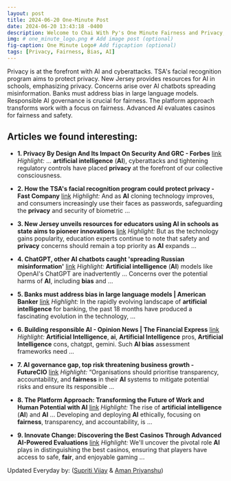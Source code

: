 ```yaml
---
layout: post
title: 2024-06-20 One-Minute Post
date: 2024-06-20 13:43:18 -0400
description: Welcome to Chai With Py's One Minute Fairness and Privacy, which aims to provide you the current happenings in the world of Fairness, Privacy, and AI.
img: # one_minute_logo.png # Add image post (optional)
fig-caption: One Minute Logo# Add figcaption (optional)
tags: [Privacy, Fairness, Bias, AI]
---
```


Privacy is at the forefront with AI and cyberattacks. TSA's facial recognition program aims to protect privacy. New Jersey provides resources for AI in schools, emphasizing privacy. Concerns arise over AI chatbots spreading misinformation. Banks must address bias in large language models. Responsible AI governance is crucial for fairness. The platform approach transforms work with a focus on fairness. Advanced AI evaluates casinos for fairness and safety.

## Articles we found interesting:

- **1. <b>Privacy</b> By Design And Its Impact On Security And GRC - Forbes** [link](https://www.forbes.com/sites/forbestechcouncil/2024/06/20/privacy-by-design-and-its-impact-on-security-and-grc/)
_Highlight:_ ... <b>artificial intelligence</b> (<b>AI</b>), cyberattacks and tightening regulatory controls have placed <b>privacy</b> at the forefront of our collective consciousness.

- **2. How the TSA&#39;s facial recognition program could protect <b>privacy</b> - Fast Company** [link](https://www.fastcompany.com/91142081/the-tsas-facial-recognition-program-could-protect-privacy-rights-heres-how)
_Highlight:_ And as <b>AI</b> cloning technology improves, and consumers increasingly use their faces as passwords, safeguarding the <b>privacy</b> and security of biometric&nbsp;...

- **3. New Jersey unveils resources for educators using <b>AI</b> in schools as state aims to pioneer innovations** [link](https://www.chalkbeat.org/newark/2024/06/20/department-of-education-artificial-intelligence-resources-to-help-educators-schools/)
_Highlight:_ But as the technology gains popularity, education experts continue to note that safety and <b>privacy</b> concerns should remain a top priority as <b>AI</b> expands&nbsp;...

- **4. ChatGPT, other <b>AI</b> chatbots caught &#39;spreading Russian misinformation&#39;** [link](https://interestingengineering.com/culture/ai-chatbots-russian-misinformation)
_Highlight:_ <b>Artificial intelligence</b> (<b>AI</b>) models like OpenAI&#39;s ChatGPT are inadvertently ... Concerns over the potential harms of <b>AI</b>, including <b>bias</b> and&nbsp;...

- **5. Banks must address <b>bias</b> in large language models | American Banker** [link](https://www.americanbanker.com/opinion/banks-must-address-bias-in-large-language-models)
_Highlight:_ In the rapidly evolving landscape of <b>artificial intelligence</b> for banking, the past 18 months have produced a fascinating evolution in the technology,&nbsp;...

- **6. Building responsible <b>AI</b> - Opinion News | The Financial Express** [link](https://www.financialexpress.com/opinion/building-responsible-ai/3529445/)
_Highlight:_ <b>Artificial Intelligence</b>, <b>ai</b>, <b>Artificial Intelligence</b> pros, <b>Artificial Intelligence</b> cons, chatgpt, gemini. Such <b>AI bias</b> assessment frameworks need&nbsp;...

- **7. <b>AI</b> governance gap, top risk threatening business growth - FutureCIO** [link](https://futurecio.tech/ai-governance-gap-top-risk-threatening-business-growth/)
_Highlight:_ “Organisations should prioritise transparency, accountability, and <b>fairness</b> in their <b>AI</b> systems to mitigate potential risks and ensure its responsible&nbsp;...

- **8. The Platform Approach: Transforming the Future of Work and Human Potential with <b>AI</b>** [link](https://cxotoday.com/cxo-bytes/the-platform-approach-transforming-the-future-of-work-and-human-potential-with-ai/)
_Highlight:_ The rise of <b>artificial intelligence</b> (<b>AI</b>) and <b>AI</b> ... Developing and deploying <b>AI</b> ethically, focusing on <b>fairness</b>, transparency, and accountability, is&nbsp;...

- **9. Innovate Change: Discovering the Best Casinos Through Advanced <b>AI</b>-Powered Evaluations** [link](https://ciolook.com/innovate-change-discovering-the-best-casinos-through-advanced-ai-powered-evaluations/)
_Highlight:_ We&#39;ll uncover the pivotal role <b>AI</b> plays in distinguishing the best casinos, ensuring that players have access to safe, <b>fair</b>, and enjoyable gaming&nbsp;...


Updated Everyday by: (<a href="https://supritivijay.github.io/">Supriti Vijay</a> & <a href="https://amanpriyanshu.github.io/">Aman Priyanshu</a>)
